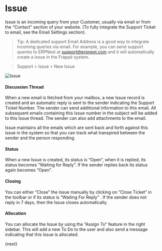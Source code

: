 # Issue

Issue is an incoming query from your Customer, usually via email or
from the “Contact” section of your website. (To fully integrate the Support
Ticket to email, see the Email Settings section).

> Tip: A dedicated support Email Address is a good way to integrate incoming
queries via email. For example, you can send support queries to ERPNext at
support@erpnext.com and it will automatically create a Issue in the
Frappé system.



> Support > Issue > New Issue

<img class="screenshot" alt="Issue" src="/assets/erpnext_docs/assets/img/support/issue.png">

#### Discussion Thread

When a new email is fetched from your mailbox, a new Issue record is
created and an automatic reply is sent to the sender indicating the Support
Ticket Number. The sender can send additional information to this email. All
subsequent emails containing this Issue number in the subject will be
added to this Issue thread. The sender can also add attachments to
the email.

Issue maintains all the emails which are sent back and forth against
this issue in the system so that you can track what transpired between the
sender and the person responding.

#### Status

When a new Issue is created, its status is “Open”, when it is
replied, its status becomes “Waiting for Reply”. If the sender replies back
its status again becomes “Open”.

#### Closing

You can either “Close” the Issue manually by clicking on “Close
Ticket” in the toolbar or if its status is “Waiting For Reply” . If the sender
does not reply in 7 days, then the Issue closes automatically.

#### Allocation

You can allocate the Issue by using the “Assign To” feature in the
right sidebar. This will add a new To Do to the user and also send a message
indicating that this Issue is allocated.

{next}
